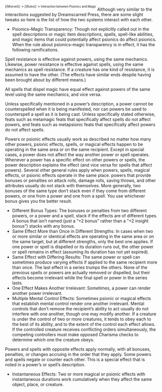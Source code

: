 <sup><sup>[[Mistveil]] → [[Rules]] → Interaction between Psionics and Magic</sup></sup>
Although very similar to the interactions suggested by Dreamscarred Press, there are some slight tweaks so here is the list of how the two systems interact with each other.

- Psionics–Magic Transparency: Though not explicitly called out in the spell descriptions or magic item descriptions, spells, spell-like abilities, and magic items that could potentially affect psionics do affect psionics. When the rule about psionics–magic transparency is in effect, it has the following ramifications.

Spell resistance is effective against powers, using the same mechanics. Likewise, power resistance is effective against spells, using the same mechanics as spell resistance. If a creature has one kind of resistance, it is assumed to have the other. (The effects have similar ends despite having been brought about by different means.)

All spells that dispel magic have equal effect against powers of the same level using the same mechanics, and vice versa.

Unless specifically mentioned in a power’s description, a power cannot be counterspelled when it is being manifested, nor can powers be used to counterspell a spell as it is being cast. Unless specifically stated otherwise, feats such as metamagic feats that specifically affect spells do not affect powers, and feats such as metapsionic feats that specifically affect powers do not affect spells.

Powers or psionic effects usually work as described no matter how many other powers, psionic effects, spells, or magical effects happen to be operating in the same area or on the same recipient. Except in special cases, a power does not affect the way another power or spell operates. Whenever a power has a specific effect on other powers or spells, the power description explains the effect (and vice versa for spells that affect powers). Several other general rules apply when powers, spells, magical effects, or psionic effects operate in the same place. powers that provide bonuses or penalties on attack rolls, damage rolls, saving throws, and other attributes usually do not stack with themselves. More generally, two bonuses of the same type don’t stack even if they come from different powers, or one from a power and one from a spell. You use whichever bonus gives you the better result.

- Different Bonus Types: The bonuses or penalties from two different powers, or a power and a spell, stack if the effects are of different types. A bonus that isn’t named (just a “+2 bonus” rather than a “+2 insight bonus”) stacks with any bonus.
- Same Effect More than Once in Different Strengths: In cases when two or more similar or identical effects are operating in the same area or on the same target, but at different strengths, only the best one applies. If one power or spell is dispelled or its duration runs out, the other power or spell remains in effect (assuming its duration has not yet expired).
- Same Effect with Differing Results: The same power or spell can sometimes produce varying effects if applied to the same recipient more than once. The last effect in a series trumps the others. None of the previous spells or powers are actually removed or dispelled, but their effects become irrelevant while the final spell or power in the series lasts.
- One Effect Makes Another Irrelevant: Sometimes, a power can render another power irrelevant.
- Multiple Mental Control Effects: Sometimes psionic or magical effects that establish mental control render one another irrelevant. Mental controls that don’t remove the recipient’s ability to act usually do not interfere with one another, though one may modify another. If a creature is under the control of two or more creatures, it tends to obey each to the best of its ability, and to the extent of the control each effect allows. If the controlled creature receives conflicting orders simultaneously, the competing controllers must make opposed Charisma checks to determine which one the creature obeys.

Powers and spells with opposite effects apply normally, with all bonuses, penalties, or changes accruing in the order that they apply. Some powers and spells negate or counter each other. This is a special effect that is noted in a power’s or spell’s description.

- Instantaneous Effects: Two or more magical or psionic effects with instantaneous durations work cumulatively when they affect the same object, place, or creature.